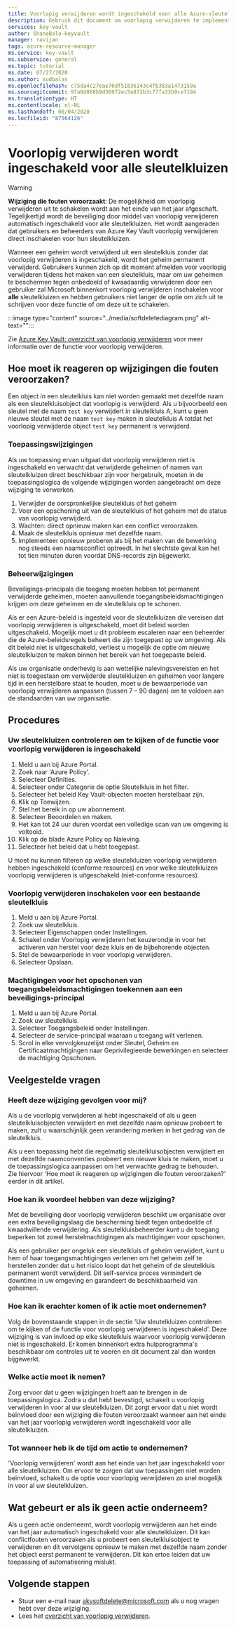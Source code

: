 ```yaml
---
title: Voorlopig verwijderen wordt ingeschakeld voor alle Azure-sleutelkluizen | Microsoft Docs
description: Gebruik dit document om voorlopig verwijderen te implementeren voor alle sleutelkluizen.
services: key-vault
author: ShaneBala-keyvault
manager: ravijan
tags: azure-resource-manager
ms.service: key-vault
ms.subservice: general
ms.topic: tutorial
ms.date: 07/27/2020
ms.author: sudbalas
ms.openlocfilehash: c75da4c27eae76df51836143c4fb383a1473159a
ms.sourcegitcommit: 97a0d868b9d36072ec5e872b3c77fa33b9ce7194
ms.translationtype: HT
ms.contentlocale: nl-NL
ms.lasthandoff: 08/04/2020
ms.locfileid: "87564126"
---
```

# <a name="soft-delete-will-be-enabled-on-all-key-vaults"></a>Voorlopig verwijderen wordt ingeschakeld voor alle sleutelkluizen

> [!WARNING]
> **Wijziging die fouten veroorzaakt**: De mogelijkheid om voorlopig verwijderen uit te schakelen wordt aan het einde van het jaar afgeschaft. Tegelijkertijd wordt de beveiliging door middel van voorlopig verwijderen automatisch ingeschakeld voor alle sleutelkluizen.  Het wordt aangeraden dat gebruikers en beheerders van Azure Key Vault voorlopig verwijderen direct inschakelen voor hun sleutelkluizen.

Wanneer een geheim wordt verwijderd uit een sleutelkluis zonder dat voorlopig verwijderen is ingeschakeld, wordt het geheim permanent verwijderd. Gebruikers kunnen zich op dit moment afmelden voor voorlopig verwijderen tijdens het maken van een sleutelkluis, maar om uw geheimen te beschermen tegen onbedoeld of kwaadaardig verwijderen door een gebruiker zal Microsoft binnenkort voorlopig verwijderen inschakelen voor **alle** sleutelkluizen en hebben gebruikers niet langer de optie om zich uit te schrijven voor deze functie of om deze uit te schakelen.

:::image type="content" source="../media/softdeletediagram.png" alt-text="<alt-tekst>":::

Zie [Azure Key Vault: overzicht van voorlopig verwijderen](soft-delete-overview.md) voor meer informatie over de functie voor voorlopig verwijderen.

## <a name="how-do-i-respond-to-breaking-changes"></a>Hoe moet ik reageren op wijzigingen die fouten veroorzaken?

Een object in een sleutelkluis kan niet worden gemaakt met dezelfde naam als een sleutelkluisobject dat voorlopig is verwijderd.  Als u bijvoorbeeld een sleutel met de naam `test key` verwijdert in sleutelkluis A, kunt u geen nieuwe sleutel met de naam `test key` maken in sleutelkluis A totdat het voorlopig verwijderde object `test key` permanent is verwijderd.

### <a name="application-changes"></a>Toepassingswijzigingen

Als uw toepassing ervan uitgaat dat voorlopig verwijderen niet is ingeschakeld en verwacht dat verwijderde geheimen of namen van sleutelkluizen direct beschikbaar zijn voor hergebruik, moeten in de toepassingslogica de volgende wijzigingen worden aangebracht om deze wijziging te verwerken.

1. Verwijder de oorspronkelijke sleutelkluis of het geheim
2. Voer een opschoning uit van de sleutelkluis of het geheim met de status van voorlopig verwijderd.
3. Wachten: direct opnieuw maken kan een conflict veroorzaken.
4. Maak de sleutelkluis opnieuw met dezelfde naam.
5. Implementeer opnieuw proberen als bij het maken van de bewerking nog steeds een naamsconflict optreedt. In het slechtste geval kan het tot tien minuten duren voordat DNS-records zijn bijgewerkt.

### <a name="administration-changes"></a>Beheerwijzigingen

Beveiligings-principals die toegang moeten hebben tot permanent verwijderde geheimen, moeten aanvullende toegangsbeleidsmachtigingen krijgen om deze geheimen en de sleutelkluis op te schonen.

Als er een Azure-beleid is ingesteld voor de sleutelkluizen die vereisen dat voorlopig verwijderen is uitgeschakeld, moet dit beleid worden uitgeschakeld.  Mogelijk moet u dit probleem escaleren naar een beheerder die de Azure-beleidsregels beheert die zijn toegepast op uw omgeving. Als dit beleid niet is uitgeschakeld, verliest u mogelijk de optie om nieuwe sleutelkluizen te maken binnen het bereik van het toegepaste beleid.

Als uw organisatie onderhevig is aan wettelijke nalevingsvereisten en het niet is toegestaan om verwijderde sleutelkluizen en geheimen voor langere tijd in een herstelbare staat te houden, moet u de bewaarperiode van voorlopig verwijderen aanpassen (tussen 7 – 90 dagen) om te voldoen aan de standaarden van uw organisatie.

## <a name="procedures"></a>Procedures

### <a name="audit-your-key-vaults-to-check-if-soft-delete-is-enabled"></a>Uw sleutelkluizen controleren om te kijken of de functie voor voorlopig verwijderen is ingeschakeld

1. Meld u aan bij Azure Portal.
2. Zoek naar 'Azure Policy'.
3. Selecteer Definities.
4. Selecteer onder Categorie de optie Sleutelkluis in het filter.
5. Selecteer het beleid Key Vault-objecten moeten herstelbaar zijn.
6. Klik op Toewijzen.
7. Stel het bereik in op uw abonnement.
8. Selecteer Beoordelen en maken.
9. Het kan tot 24 uur duren voordat een volledige scan van uw omgeving is voltooid.
10. Klik op de blade Azure Policy op Naleving.
11. Selecteer het beleid dat u hebt toegepast.

U moet nu kunnen filteren op welke sleutelkluizen voorlopig verwijderen hebben ingeschakeld (conforme resources) en voor welke sleutelkluizen voorlopig verwijderen is uitgeschakeld (niet-conforme resources).

### <a name="turn-on-soft-delete-for-an-existing-key-vault"></a>Voorlopig verwijderen inschakelen voor een bestaande sleutelkluis

1. Meld u aan bij Azure Portal.
2. Zoek uw sleutelkluis.
3. Selecteer Eigenschappen onder Instellingen.
4. Schakel onder Voorlopig verwijderen het keuzerondje in voor het activeren van herstel voor deze kluis en de bijbehorende objecten.
5. Stel de bewaarperiode in voor voorlopig verwijderen.
6. Selecteer Opslaan.

### <a name="grant-purge-access-policy-permissions-to-a-security-principal"></a>Machtigingen voor het opschonen van toegangsbeleidsmachtigingen toekennen aan een beveiligings-principal

1. Meld u aan bij Azure Portal.
2. Zoek uw sleutelkluis.
3. Selecteer Toegangsbeleid onder Instellingen.
4. Selecteer de service-principal waaraan u toegang wilt verlenen.
5. Scrol in elke vervolgkeuzelijst onder Sleutel, Geheim en Certificaatmachtigingen naar Geprivilegieerde bewerkingen en selecteer de machtiging Opschonen.

## <a name="frequently-asked-questions"></a>Veelgestelde vragen

### <a name="does-this-change-affect-me"></a>Heeft deze wijziging gevolgen voor mij?

Als u de voorlopig verwijderen al hebt ingeschakeld of als u geen sleutelkluisobjecten verwijdert en met dezelfde naam opnieuw probeert te maken, zult u waarschijnlijk geen verandering merken in het gedrag van de sleutelkluis.

Als u een toepassing hebt die regelmatig sleutelkluisobjecten verwijdert en met dezelfde naamconventies probeert een nieuwe kluis te maken, moet u de toepassingslogica aanpassen om het verwachte gedrag te behouden. Zie hiervoor 'Hoe moet ik reageren op wijzigingen die fouten veroorzaken?' eerder in dit artikel.

### <a name="how-do-i-benefit-from-this-change"></a>Hoe kan ik voordeel hebben van deze wijziging?

Met de beveiliging door voorlopig verwijderen beschikt uw organisatie over een extra beveiligingslaag die bescherming biedt tegen onbedoelde of kwaadwillende verwijdering. Als sleutelkluisbeheerder kunt u de toegang beperken tot zowel herstelmachtigingen als machtigingen voor opschonen.

Als een gebruiker per ongeluk een sleutelkluis of geheim verwijdert, kunt u hem of haar toegangsmachtigingen verlenen om het geheim zelf te herstellen zonder dat u het risico loopt dat het geheim of de sleutelkluis permanent wordt verwijderd. Dit self-service proces vermindert de downtime in uw omgeving en garandeert de beschikbaarheid van geheimen.

### <a name="how-do-i-find-out-if-i-need-to-take-action"></a>Hoe kan ik erachter komen of ik actie moet ondernemen?

Volg de bovenstaande stappen in de sectie 'Uw sleutelkluizen controleren om te kijken of de functie voor voorlopig verwijderen is ingeschakeld'. Deze wijziging is van invloed op elke sleutelkluis waarvoor voorlopig verwijderen niet is ingeschakeld. Er komen binnenkort extra hulpprogramma's beschikbaar om controles uit te voeren en dit document zal dan worden bijgewerkt.

### <a name="what-action-do-i-need-to-take"></a>Welke actie moet ik nemen?

Zorg ervoor dat u geen wijzigingen hoeft aan te brengen in de toepassingslogica. Zodra u dat hebt bevestigd, schakelt u voorlopig verwijderen in voor al uw sleutelkluizen. Dit zorgt ervoor dat u niet wordt beïnvloed door een wijziging die fouten veroorzaakt wanneer aan het einde van het jaar voorlopig verwijderen wordt ingeschakeld voor alle sleutelkluizen.

### <a name="by-when-do-i-need-to-take-action"></a>Tot wanneer heb ik de tijd om actie te ondernemen?

'Voorlopig verwijderen' wordt aan het einde van het jaar ingeschakeld voor alle sleutelkluizen. Om ervoor te zorgen dat uw toepassingen niet worden beïnvloed, schakelt u de optie voor voorlopig verwijderen zo snel mogelijk in voor al uw sleutelkluizen.

## <a name="what-will-happen-if-i-dont-take-any-action"></a>Wat gebeurt er als ik geen actie onderneem?

Als u geen actie onderneemt, wordt voorlopig verwijderen aan het einde van het jaar automatisch ingeschakeld voor alle sleutelkluizen. Dit kan conflictfouten veroorzaken als u probeert een sleutelkluisobject te verwijderen en dit vervolgens opnieuw te maken met dezelfde naam zonder het object eerst permanent te verwijderen. Dit kan ertoe leiden dat uw toepassing of automatisering mislukt.

## <a name="next-steps"></a>Volgende stappen

- Stuur een e-mail naar [akvsoftdelete@microsoft.com](mailto:akvsoftdelete@microsoft.com) als u nog vragen hebt over deze wijziging.
- Lees het [overzicht van voorlopig verwijderen](soft-delete-overview.md).

